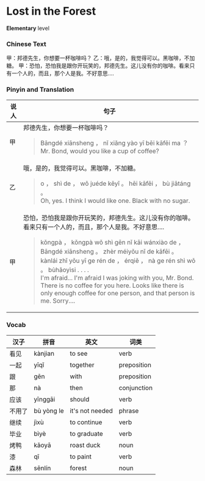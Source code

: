 # Lost in the Forest
**Elementary** level
### Chinese Text
甲：邦德先生，你想要一杯咖啡吗？
乙：哦，是的，我觉得可以。黑咖啡，不加糖。
甲：恐怕，恐怕我是跟你开玩笑的，邦德先生。这儿没有你的咖啡。看来只有一个人的，而且，那个人是我。不好意思....

### Pinyin and Translation
|说人|句子|
|----|----|
|甲|邦德先生，你想要一杯咖啡吗？<blockquote>Bāngdé xiānsheng ， nǐ xiǎng yào yī bēi kāfēi ma ？<br />Mr. Bond, would you like a cup of coffee?</blockquote>|
|乙|哦，是的，我觉得可以。黑咖啡，不加糖。<blockquote>o ， shì de ， wǒ juéde kěyǐ 。 hēi kāfēi ， bù jiātáng 。<br />Oh, yes. I think I would like one. Black with no sugar.</blockquote>|
|甲|恐怕，恐怕我是跟你开玩笑的，邦德先生。这儿没有你的咖啡。看来只有一个人的，而且，那个人是我。不好意思....<blockquote>kǒngpà ， kǒngpà wǒ shì gēn nǐ kāi wánxiào de ， Bāngdé xiānsheng 。 zhèr méiyǒu nǐ de kāfēi 。 kànlái zhǐ yǒu yī ge rén de ， érqiě ， nà ge rén shì wǒ 。 bùhǎoyìsi . . . .<br />I'm afraid... I'm afraid I was joking with you, Mr. Bond. There is no coffee for you here. Looks like there is only enough coffee for one person, and that person is me. Sorry....</blockquote>|
### Vocab
|汉子|拼音|英文|词类|
|----|----|----|----|
|看见|kànjian|to see|verb|
|一起|yīqǐ|together|preposition|
|跟|gēn|with|preposition|
|那|nà|then|conjunction|
|应该|yīnggāi|should|verb|
|不用了|bù yòng le|it's not needed|phrase|
|继续|jìxù|to continue|verb|
|毕业|bìyè|to graduate|verb|
|烤鸭|kǎoyā|roast duck|noun|
|漆|qī|to paint|verb|
|森林|sēnlín|forest|noun|
